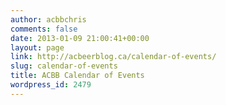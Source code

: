 ```yaml
---
author: acbbchris
comments: false
date: 2013-01-09 21:00:41+00:00
layout: page
link: http://acbeerblog.ca/calendar-of-events/
slug: calendar-of-events
title: ACBB Calendar of Events
wordpress_id: 2479
---
```



